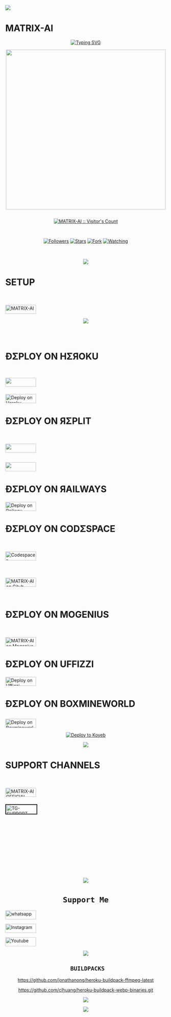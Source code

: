 <a><img src='https://i.imgur.com/LyHic3i.gif'/></a>
# MATRIX-AI
<div align="center">
<a href="https://git.io/typing-svg"><img src="https://readme-typing-svg.demolab.com?font=Ribeye&size=50&pause=1000&color=F710B1&center=true&width=910&height=100&lines=I'M+MATRIX-AI;Multi+Device+Whatsapp+Bot;CREATED+BY+MATRIXCODER11464; .;..;...;TEAM MATRIX-AI;LONG+LIVE+MATRIX-AI" alt="Typing SVG" /></a>
  
<p align="center">  
  <a href="https://youtube.com/channel/UCLUS9v7q4JagAqIJ3eeMM8w">   
    <img src="https://telegra.ph/file/86fea51caf3f7efed7b87.jpg"width="500" height="500"/>
</p>

<p align="center">
  <a href="#"><img src="http://readme-typing-svg.herokuapp.com?color=d1fa02&center=true&vCenter=true&multiline=false&lines=MATRIX-AI+WHATSAPP+BOT" alt="">
</p>

</p>
<p align="center"><img src="https://profile-counter.glitch.me/{MATRIXCODER11464}/count.svg" alt="MATRIX-AI :: Visitor's Count" /></p>
</br>

<p align="center">
<a href="https://github.com/MatricCorder11464?tab=followers"><img title="Followers" src="https://img.shields.io/github/followers/MatrixCorder11464?label=Followers&style=social"></a>
<a href="https://github.com/MatrixCorder11464/MATRIX-AI/stargazers/"><img title="Stars" src="https://img.shields.io/github/stars/MatrixCorder11464/MATRIX-AI?&style=social"></a>
<a href="https://github.com/owlai01/Owl-Ai/network/members"><img title="Fork" src="https://img.shields.io/github/forks/MatrixCoder11464/MATRIX-AI?style=social"></a>
<a href="https://github.com/MatrixCorder11464/MATRIX-AI/watchers"><img title="Watching" src="https://img.shields.io/github/watchers/MatrixCorder11464/MATRIX-AI?label=Watching&style=social"></a>
</p>

</br>
</br>
 <a><img src='https://i.imgur.com/LyHic3i.gif'/></a>
<h1 align="left">SETUP</h1>  

###
<br>
<p align="left"><a href="https://github.com/MatrixCorder11464/MATRIX-AI/fork"><img title="MATRIX-AI" src="https://img.shields.io/badge/FORK MATRIX-AI-h?color=black&style=for-the-badge&logo=stackshare" width="96.35" height="28"/></a></p> 

<a><img src='https://i.imgur.com/LyHic3i.gif'/></a>
## 
<br>


<h1 align="left">ÐΣPLOY ON HΣЯOKU</h1> 

#### 
<br>
       <p align="left"><a href="https://signup.heroku.com"> <img src="https://img.shields.io/badge/heroku%20Account-purple?style=for-the-badge&logo=heroku" width="96.35" height="28"/></a></p>

### 
<p align="left"><a href="https://heroku.com/deploy?template=https://github.com/MatrixCorder11464/MATRIX-AI">
    <img src="https://www.herokucdn.com/deploy/button.png" width="96.35" height="28" alt="Deploy on Heroku" >
    </a></p>
 

<h1 align="left">ÐΣPLOY ON ЯΣPLIT</h1> 
 
### 
<br>
<p align="left"><a href="https://replit.com/signup"> <img src="https://img.shields.io/badge/replit%20Account-purple?style=for-the-badge&logo=replit" width="96.35" height="28"/></a></p>

##
<P align="left"><a href="https://venocyber-web01.vercel.app/replit.html"><img src="https://img.shields.io/badge/replit-253c99?style=for-the-badge&logo=replit&logoColor=F26207" width="96.35" height="28"/></a></P>

<h1 align="left">ÐΣPLOY ON ЯAILWAYS</h1> 


###
<p align="left">
    <a href="https://railway.app/new">
    <img src="https://railway.app/button.svg" alt="Deploy on Railway" width="96.35" height="28">
    </a>
    
</p>



<h1 align="left">ÐΣPLOY ON CODΣSPACE</h1> 

###
<br>

<p align="left"><a href='https://github.com/login?return_to=https%3A%2F%2Fgithub.com%2Fcodespaces' target="_blank"><img alt='Codespaces' src='https://img.shields.io/badge/CREATE-h?color=black&style=for-the-badge&logo=visualstudiocode' width="96.35" height="28"/></a></p>

###
<br>
 <p align="left"> <a href="https://github.com/codespaces/new"><img title="MATRIX-AI on Gitub Codespace" src="https://img.shields.io/badge/DEPLOY CODESPACE-h?color=black&style=for-the-badge&logo=visualstudiocode" width="96.35" height="28"/>
</a></p>
  <br>

<h1 align="left">ÐΣPLOY ON MOGENIUS</h1> 



###
<br>
 <p align="left"> <a href="https://studio.mogenius.com/studio/cloud-space/cloud-space-overview"><img title="MATRIX-AI on Mogenius" src="https://img.shields.io/badge/DEPLOY MOGENIUS-h?color=blue&style=for-the-badge&logo=genius" width="96.35" height="28"></a>
</a></p>

<h1 align="left">ÐΣPLOY ON UFFIZZI</h1> 


###
<p align="left">
    <a href="https://www.uffizzi.com/">
    <img src="https://i.ibb.co/Y29Kv4X/Screenshot-195.png" alt="Deploy on Uffizzi" width="96.35" height="28">
    </a>
    
</p>


<h1 align="left">ÐΣPLOY ON BOXMINEWORLD</h1> 


##
<p align="left">
    <a href="https://dash.boxmineworld.com/">
    <img src="https://graph.org/file/2af0e67f320986702ea24.jpg" alt="Deploy on Boxmineworld" width="96.35" height="28">
    </a></P>

[![Deploy to Koyeb](https://www.koyeb.com/static/images/deploy/button.svg)](https://app.koyeb.com/apps/deploy?type=git&repository=github.com/MatrixCoder11464/MATRIX-AI&branch=main&env[SESSION_ID]&env[OWNER_NUMBER]=254105677636&env[MONGODB_URI]&&env[OWNER_NAME]=MatrixCoder&env[KOYEB_API]&env[AUTO_READ_STATUS]=false&env[ANTI_BAD_WORD]=fuck&env[ALWAYS_ONLINE]=true&env[PREFIX]=.&env[ALIVE_IMG]=https://telegra.ph/file/054986c17ed343e74ca6b.jpg&env[ALIVE_MSJ]=IAmOnline&env[AUTO_RESTART]=true&env[SUDO]=254105677636&env[READ_MESSAGE]=false&env[DISABLE_PM]=false&env[DL_SIZE]=60&env[WORK_TYPE]=public&env[THEME]=MATRIX-AI&env[PACK_INFO]=MATRIX-AI;madebymatrixcoder&name=matrix-ai&env[KOYEB_NAME]=matrix-ai&env[ANTILINK_VALUES]=chat.whatsapp.com&env[PORT]=8000)




<a><img src='https://i.imgur.com/LyHic3i.gif'/></a>


<h1 align="left">SUPPORT CHANNELS</h1> 

###
<br>
<p align="left"><a href="https://whatsapp.com/channel/0029VaRnPPRLCoWu2kOXk53a"><img title="MATRIX-AI OFFICIAL CHANNEL" src="https://img.shields.io/badge/WHATSAPP CHANNEL-h?color=black&style=for-the-badge&logo=whatsapp" width="96.35" height="28"></a></p>

### 
<p align="left"><a href="https://t.me/i_am_matrix_ai"><img tittle="MATRIX-AI OFFICIAL CHANNEL" src="https://i.ibb.co/Kj3Knpk/TG-SUPPORT-REPO-LOW-NIMA.png" alt="TG-SUPPORT-REPO-LOW-NIMA" border="2" width="96.35" height="28" ></a></p>
<br><br><br><br><br><br><br><br><br><br>


<a><img src='https://i.imgur.com/LyHic3i.gif'/></a>

# ```Support Me```
<p align="left">
  <a href="https://wa.me/+254105677636?text=Heyy+MATRIX--+I+Need+Help.+I've+messaged+you+from+MATRIX-AI ʙᴏᴛ+Repo" target="_blank">
    <img alt="whatsapp" src="https://img.shields.io/badge/ Whatsapp -25D366?style=for-the-badge&logo=whatsapp&logoColor=white" width="96.35" height="28"/>
<p align="left">
 <a href='https://www.instagram.com/matrix_coder11464' target="_blank"><img alt='Instagram' src='https://img.shields.io/badge/CONTACT-h?color=black&style=for-the-badge&logo=instagram' width="96.35" height="28"/></a></p>
<p align="left">
<a href='https://youtube.com/@matrix_corder11464?si=vBW_UukoiQQJInQA' target="_blank"><img alt='Youtube' src='https://img.shields.io/badge/SUBSCRIBE-h?color=black&style=for-the-badge&logo=youtube' width="96.35" height="28"/></a></p>
</p>
    
<a><img src='https://i.imgur.com/LyHic3i.gif'/></a>

## ` BUILDPACKS`




https://github.com/jonathanong/heroku-buildpack-ffmpeg-latest

https://github.com/clhuang/heroku-buildpack-webp-binaries.git

<a><img src='https://i.imgur.com/LyHic3i.gif'/></a>

<a><img src='https://i.imgur.com/LyHic3i.gif'/></a>




